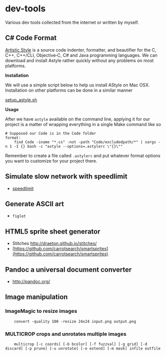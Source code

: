 # dev-tools
Various dev tools collected from the internet or written by myself.

## C# Code Format
[Artistic Style](http://astyle.sourceforge.net/) is a source code indenter, formatter, and beautifier for the C, C++, C++/CLI, Objective‑C, C# and Java programming languages. We can download and install Astyle rather quickly without any problems on most platforms.

**Installation**

We will use a simple script below to help us install AStyle on Mac OSX. Installation on other platforms can be done in a similar manner

[setup_astyle.sh](../blob/master/astyle/setup_astyle.sh)

**Usage**

After we have `astyle` available on the command line, applying it for our project is a matter of wrapping everything in a single Make command like so

```
# Supposed our Code is in the Code folder
format:
	find Code -iname "*.cs" -not -path "Code/excludedpath/*" | xargs -n 1 -I {} bash -c "astyle --options=.astylerc \"{}\""
```

Remember to create a file called `.astylerc` and put whatever format options you want to customize for your project there.


## Simulate slow network with speedlimit
* [speedlimit](https://github.com/mschrag/speedlimit)

## Generate ASCII art
* `figlet`

## HTML5 sprite sheet generator
* Stitches http://draeton.github.io/stitches/
* [https://github.com/carrotsearch/smartsprites](https://github.com/carrotsearch/smartsprites)

## Pandoc a universal document converter
* http://pandoc.org/


## Image manipulation

### ImageMagic to resize images
```
	convert -quality 100 -resize 24x24 input.png output.png
```

### MULTICROP crops and unrotates multiple images

```
    multicrop [-c coords] [-b bcolor] [-f fuzzval] [-g grid] [-d discard] [-p prune] [-u unrotate] [-e extend] [-m mask] infile outfile
```
